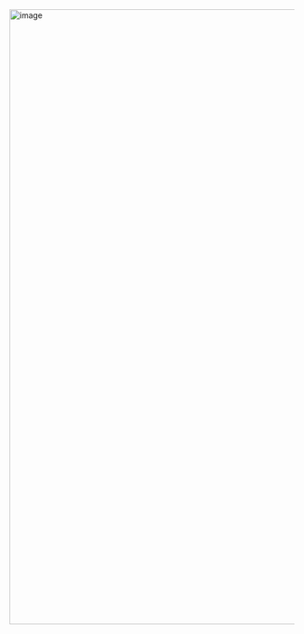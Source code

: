 <img width="1088" alt="image" src="https://github.com/GermanKek-lab/segmentation-of-medical-images/assets/83396238/7367fd29-8793-45a4-8617-eb20d1dfaa5b">
